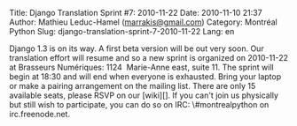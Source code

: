 Title: Django Translation Sprint #7: 2010-11-22
Date: 2010-11-10 21:37
Author: Mathieu Leduc-Hamel (marrakis@gmail.com)
Category: Montréal Python
Slug: django-translation-sprint-7-2010-11-22
Lang: en

<!--:en-->
<div>
<div>
<div>
<div>
<div>
<div>
Django 1.3 is on its way. A first beta version will be out very soon.
Our translation effort will resume and so a new sprint is organized on
2010-11-22 at Brasseurs Numériques: 1124  Marie-Anne east, suite 11. The
sprint will begin at 18:30 and will end when everyone is exhausted.
Bring your laptop or make a pairing arrangement on the mailing list.
There are only 15 available seats, please RSVP on our [wiki][]. If you
can't join us physically but still wish to participate, you can do so on
IRC: \#montrealpython on irc.freenode.net.
</div>
</div>
</div>
</div>
</div>
</div>

  [wiki]: http://wiki.montrealpython.org/index.php/Translation_of_Django_7
